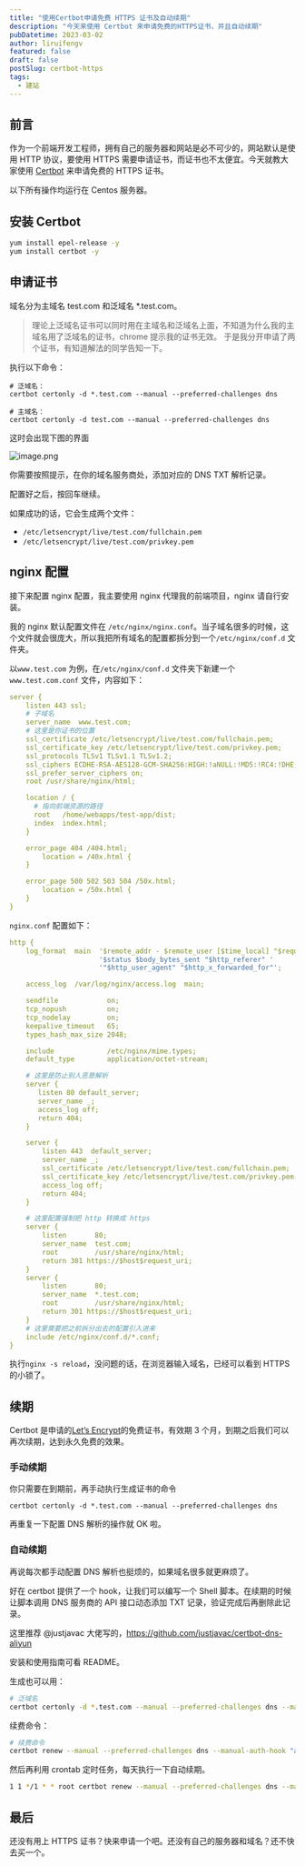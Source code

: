 ```yaml
---
title: "使用Certbot申请免费 HTTPS 证书及自动续期"
description: "今天来使用 Certbot 来申请免费的HTTPS证书，并且自动续期"
pubDatetime: 2023-03-02
author: liruifengv
featured: false
draft: false
postSlug: certbot-https
tags:
  - 建站
---
```


## 前言

作为一个前端开发工程师，拥有自己的服务器和网站是必不可少的，网站默认是使用 HTTP 协议，要使用 HTTPS 需要申请证书，而证书也不太便宜。今天就教大家使用 [Certbot](https://certbot.eff.org/) 来申请免费的 HTTPS 证书。

以下所有操作均运行在 Centos 服务器。

## 安装 Certbot

```bash
yum install epel-release -y
yum install certbot -y
```

## 申请证书

域名分为主域名 test.com 和泛域名 \*.test.com。

> 理论上泛域名证书可以同时用在主域名和泛域名上面，不知道为什么我的主域名用了泛域名的证书，chrome 提示我的证书无效。
> 于是我分开申请了两个证书，有知道解法的同学告知一下。

执行以下命令：

```
# 泛域名：
certbot certonly -d *.test.com --manual --preferred-challenges dns

# 主域名：
certbot certonly -d test.com --manual --preferred-challenges dns
```

这时会出现下图的界面

![image.png](https://bucket.liruifengv.com/certbot-https/https.png)

你需要按照提示，在你的域名服务商处，添加对应的 DNS TXT 解析记录。

配置好之后，按回车继续。

如果成功的话，它会生成两个文件：

- `/etc/letsencrypt/live/test.com/fullchain.pem`
- `/etc/letsencrypt/live/test.com/privkey.pem`

## nginx 配置

接下来配置 nginx 配置，我主要使用 nginx 代理我的前端项目，nginx 请自行安装。

我的 nginx 默认配置文件在 `/etc/nginx/nginx.conf`。当子域名很多的时候，这个文件就会很庞大，所以我把所有域名的配置都拆分到一个`/etc/nginx/conf.d` 文件夹。

以`www.test.com` 为例，在`/etc/nginx/conf.d` 文件夹下新建一个 `www.test.com.conf` 文件，内容如下：

```yml
server {
    listen 443 ssl;
    # 子域名
    server_name  www.test.com;
    # 这里是你证书的位置
    ssl_certificate /etc/letsencrypt/live/test.com/fullchain.pem;
    ssl_certificate_key /etc/letsencrypt/live/test.com/privkey.pem;
    ssl_protocols TLSv1 TLSv1.1 TLSv1.2;
    ssl_ciphers ECDHE-RSA-AES128-GCM-SHA256:HIGH:!aNULL:!MD5:!RC4:!DHE;
    ssl_prefer_server_ciphers on;
    root /usr/share/nginx/html;

    location / {
      # 指向前端资源的路径
      root   /home/webapps/test-app/dist;
      index  index.html;
    }

    error_page 404 /404.html;
        location = /40x.html {
    }

    error_page 500 502 503 504 /50x.html;
        location = /50x.html {
    }
}
```

`nginx.conf` 配置如下：

```yml
http {
    log_format  main  '$remote_addr - $remote_user [$time_local] "$request" '
                      '$status $body_bytes_sent "$http_referer" '
                      '"$http_user_agent" "$http_x_forwarded_for"';

    access_log  /var/log/nginx/access.log  main;

    sendfile            on;
    tcp_nopush          on;
    tcp_nodelay         on;
    keepalive_timeout   65;
    types_hash_max_size 2048;

    include             /etc/nginx/mime.types;
    default_type        application/octet-stream;

    # 这里是防止别人恶意解析
    server {
       listen 80 default_server;
       server_name _;
       access_log off;
       return 404;
    }

    server {
        listen 443  default_server;
        server_name _;
        ssl_certificate /etc/letsencrypt/live/test.com/fullchain.pem;
        ssl_certificate_key /etc/letsencrypt/live/test.com/privkey.pem;
        access_log off;
        return 404;
    }

    # 这里配置强制把 http 转换成 https
    server {
        listen       80;
        server_name  test.com;
        root         /usr/share/nginx/html;
        return 301 https://$host$request_uri;
    }
    server {
        listen       80;
        server_name  *.test.com;
        root         /usr/share/nginx/html;
        return 301 https://$host$request_uri;
    }
    # 这里需要把之前拆分出去的配置引入进来
    include /etc/nginx/conf.d/*.conf;
}

```

执行`nginx -s reload`，没问题的话，在浏览器输入域名，已经可以看到 HTTPS 的小锁了。

## 续期

Certbot 是申请的[Let’s Encrypt](https://letsencrypt.org/)的免费证书，有效期 3 个月，到期之后我们可以再次续期，达到永久免费的效果。

### 手动续期

你只需要在到期前，再手动执行生成证书的命令

```
certbot certonly -d *.test.com --manual --preferred-challenges dns
```

再重复一下配置 DNS 解析的操作就 OK 啦。

### 自动续期

再说每次都手动配置 DNS 解析也挺烦的，如果域名很多就更麻烦了。

好在 certbot 提供了一个 hook，让我们可以编写一个 Shell 脚本。在续期的时候让脚本调用 DNS 服务商的 API 接口动态添加 TXT 记录，验证完成后再删除此记录。

这里推荐 @justjavac 大佬写的，https://github.com/justjavac/certbot-dns-aliyun

安装和使用指南可看 README。

生成也可以用：

```bash
# 泛域名
certbot certonly -d *.test.com --manual --preferred-challenges dns --manual-auth-hook "alidns" --manual-cleanup-hook "alidns clean"
```

续费命令：

```bash
# 续费命令
certbot renew --manual --preferred-challenges dns --manual-auth-hook "alidns" --manual-cleanup-hook "alidns clean"
```

然后再利用 crontab 定时任务，每天执行一下自动续期。

```bash
1 1 */1 * * root certbot renew --manual --preferred-challenges dns --manual-auth-hook "alidns" --manual-cleanup-hook "alidns clean" --deploy-hook "nginx -s reload"
```

## 最后

还没有用上 HTTPS 证书？快来申请一个吧。还没有自己的服务器和域名？还不快去买一个。
